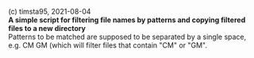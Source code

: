 (c) timsta95, 2021-08-04 <br/>
**A simple script for filtering file names by patterns and copying filtered files to a new directory**<br/>
Patterns to be matched are supposed to be separated by a single space, e.g. CM GM (which will filter files that contain "CM" or "GM".
